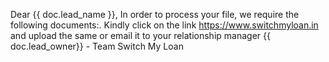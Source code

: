 Dear {{ doc.lead_name }}, In order to process your file, we require the following documents:. Kindly click on the link https://www.switchmyloan.in and upload the same or email it to your relationship manager {{ doc.lead_owner}} - Team Switch My Loan